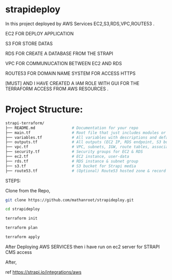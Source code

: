 # strapideploy

In this project deployed by AWS Services EC2,S3,RDS,VPC,ROUTE53 .

EC2 FOR DEPLOY APPLICATION

S3 FOR STORE DATAS

RDS FOR CREATE A DATABASE FROM THE STRAPI

VPC FOR COMMUNUCATION BETWEEN EC2 AND RDS

ROUTE53 FOR DOMAIN NAME SYSTEM FOR ACCESS HTTPS

[MUST] AND I HAVE CREATED A IAM ROLE WITH GUI FOR THE TERRAFORM ACCESS FROM AWS RESOURCES .

# Project Structure:

```bash
strapi-terraform/
├── README.md                # Documentation for your repo
├── main.tf                  # Root file that just includes modules or loads other .tf files
├── variables.tf             # All variables with descriptions and defaults
├── outputs.tf               # All outputs (EC2 IP, RDS endpoint, S3 bucket name, etc.)
├── vpc.tf                   # VPC, subnets, IGW, route tables, associations
├── security.tf              # Security groups for EC2 & RDS
├── ec2.tf                   # EC2 instance, user-data
├── rds.tf                   # RDS instance & subnet group
├── s3.tf                    # S3 bucket for Strapi media
├── route53.tf               # (Optional) Route53 hosted zone & record
```



  






STEPS:

Clone from the Repo,
```bash
git clone https://github.com/mathanroot/strapideploy.git

cd strapideploy
```

```bash
terraform init

terraform plan

terraform apply
```


After Deploying AWS SERVICES then i have run on ec2 server for STRAPI CMS access

After,

ref https://strapi.io/integrations/aws
